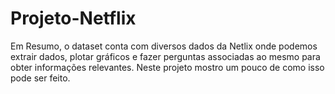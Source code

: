 # Projeto-Netflix
Em Resumo, o dataset conta com diversos dados da Netlix onde podemos extrair dados, plotar gráficos e fazer perguntas associadas ao mesmo para obter informações relevantes. Neste projeto mostro um pouco de como isso pode ser feito.
